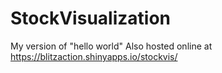 # StockVisualization
My version of "hello world"
Also hosted online at https://blitzaction.shinyapps.io/stockvis/
